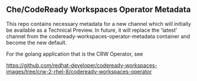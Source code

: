 ## Che/CodeReady Workspaces Operator Metadata

This repo contains necessary metadata for a new channel which will initially be available as a Technical Preview. In future, it will replace the 'latest' channel from the codeready-workspaces-operator-metadata container and become the new default.

For the golang application that is the CRW Operator, see 

https://github.com/redhat-developer/codeready-workspaces-images/tree/crw-2-rhel-8/codeready-workspaces-operator